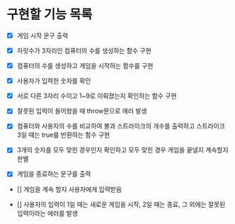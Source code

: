 # 구현할 기능 목록

- [x] 게임 시작 문구 출력

- [x] 자릿수가 3자리인 컴퓨터의 수를 생성하는 함수 구현

- [x] 컴퓨터의 수를 생성하고 게임을 시작하는 함수를 구현

- [x] 사용자가 입력한 숫자를 확인

- [x] 서로 다른 3자리 수이고 1~9로 이뤄졌는지 확인하는 함수 구현

- [x] 잘못된 입력이 들어왔을 때 throw문으로 에러 발생

- [x] 컴퓨터와 사용자의 수를 비교하여 볼과 스트라이크의 개수를 출력하고 스트라이크 3일 때는 true를 반환하는 함수 구현

- [x] 3개의 숫자를 모두 맞힌 경우인지 확인하고 모두 맞힌 경우 게임을 끝낼지 계속할지 판별

- [x] 게임을 종료하는 문구를 출력

- [] 게임을 계속 할지 사용자에게 입력받음

- [] 사용자의 입력이 1일 때는 새로운 게임을 시작, 2일 때는 종료, 그 외에는 잘못된 입력이라는 에러를 발생
